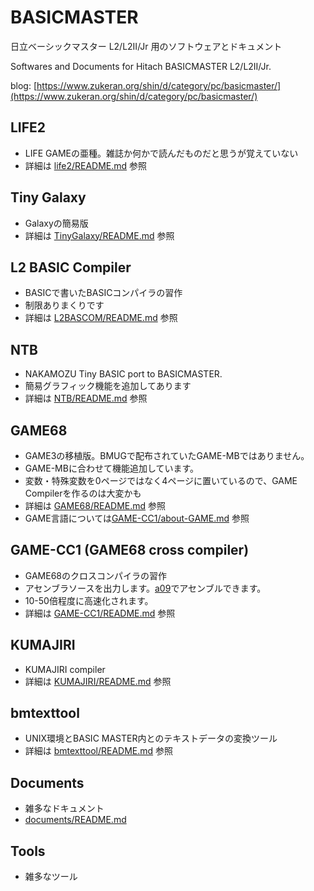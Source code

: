 # BASICMASTER

日立ベーシックマスター L2/L2II/Jr 用のソフトウェアとドキュメント

Softwares and Documents for Hitach BASICMASTER L2/L2II/Jr.

blog: [https://www.zukeran.org/shin/d/category/pc/basicmaster/](https://www.zukeran.org/shin/d/category/pc/basicmaster/)

## LIFE2

- LIFE GAMEの亜種。雑誌か何かで読んだものだと思うが覚えていない
- 詳細は [life2/README.md](life2/README.md) 参照

## Tiny Galaxy

- Galaxyの簡易版
- 詳細は [TinyGalaxy/README.md](TinyGalaxy/README.md) 参照

## L2 BASIC Compiler

- BASICで書いたBASICコンパイラの習作
- 制限ありまくりです
- 詳細は [L2BASCOM/README.md](L2BASCOM/README.md) 参照

## NTB

- NAKAMOZU Tiny BASIC port to BASICMASTER.
- 簡易グラフィック機能を追加してあります
- 詳細は [NTB/README.md](NTB/README.md) 参照

## GAME68

- GAME3の移植版。BMUGで配布されていたGAME-MBではありません。
- GAME-MBに合わせて機能追加しています。
- 変数・特殊変数を0ページではなく4ページに置いているので、GAME Compilerを作るのは大変かも
- 詳細は [GAME68/README.md](GAME68/README.md) 参照
- GAME言語については[GAME-CC1/about-GAME.md](GAME-CC1/about-GAME.md) 参照

## GAME-CC1 (GAME68 cross compiler)

- GAME68のクロスコンパイラの習作
- アセンブラソースを出力します。[a09](https://github.com/Arakula/A09)でアセンブルできます。
- 10-50倍程度に高速化されます。
- 詳細は [GAME-CC1/README.md](GAME-CC1/README.md) 参照

## KUMAJIRI

- KUMAJIRI compiler
- 詳細は [KUMAJIRI/README.md](KUMAJIRI/README.md) 参照

## bmtexttool

- UNIX環境とBASIC MASTER内とのテキストデータの変換ツール
- 詳細は [bmtexttool/README.md](bmtexttool/README.md) 参照

## Documents

- 雑多なドキュメント
- [documents/README.md](documents/README.md)

## Tools

- 雑多なツール

